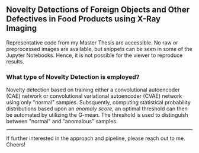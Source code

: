 ## Novelty Detections of Foreign Objects and Other Defectives in Food Products using X-Ray Imaging

Representative code from my Master Thesis are accessible. No raw or preprocessed images are available, but snippets can be seen in some of the Jupyter Notebooks. Hence, it is not possible for the viewer to reproduce results. 

### What type of Novelty Detection is employed? 

Novelty detection based on training either a convolutional autoencoder (CAE) network or convolutional variational autoencoder (CVAE) network using only "normal" samples. Subsquently, computing statistical probability distributions based upon an *anomaly score*, an optimal threshold can then be automated by utilizing the G-mean. The threshold is used to distinguish between "normal" and "anomalous" samples.


- - - -

If further interested in the approach and pipeline, please reach out to me. Cheers!
